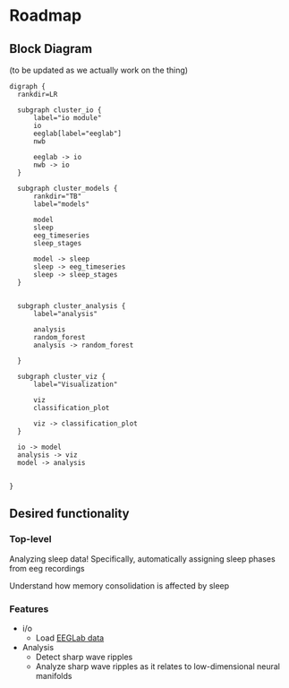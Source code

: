 # Roadmap

## Block Diagram

(to be updated as we actually work on the thing)

```{graphviz}
digraph {
  rankdir=LR
    
  subgraph cluster_io {
      label="io module"
      io
      eeglab[label="eeglab"]
      nwb
      
      eeglab -> io
      nwb -> io
  }
  
  subgraph cluster_models {
      rankdir="TB"
      label="models"
      
      model
      sleep
      eeg_timeseries
      sleep_stages
      
      model -> sleep
      sleep -> eeg_timeseries
      sleep -> sleep_stages
  }
  

  subgraph cluster_analysis {
      label="analysis"
      
      analysis
      random_forest
      analysis -> random_forest
      
  }
  
  subgraph cluster_viz {
      label="Visualization"
      
      viz
      classification_plot
      
      viz -> classification_plot
  }
  
  io -> model
  analysis -> viz
  model -> analysis
  

}
```

## Desired functionality

### Top-level

Analyzing sleep data! Specifically, automatically assigning sleep phases from eeg recordings

Understand how memory consolidation is affected by sleep

### Features

- i/o
  - Load [EEGLab data](#sleep_analysis.io.eeglab)
- Analysis
  - Detect sharp wave ripples
  - Analyze sharp wave ripples as it relates to low-dimensional neural manifolds